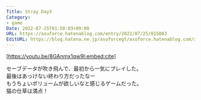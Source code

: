 ```yaml
---
Title: Stray Day3
Category:
- game
Date: 2022-07-25T01:50:03+09:00
URL: https://asuforce.hatenablog.com/entry/2022/07/25/015003
EditURL: https://blog.hatena.ne.jp/asuforcegt/asuforce.hatenablog.com/atom/entry/4207112889902342024
---
```


[https://youtu.be/8GAnmx1qw9I:embed:cite]

セーブデータが吹き飛んで、最初から一気にプレイした。  
最後はあっけない終わり方だったなー  
もうちょいボリュームが欲しいなと感じるゲームだった。  
猫の仕草は満点！
